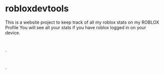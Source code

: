 # robloxdevtools
This is a website project to keep track of all my roblox stats on my ROBLOX Profile You will see all your stats if you have roblox logged in on your device. 
#   
.
#
.

